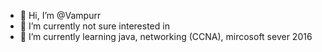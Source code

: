 - 👋 Hi, I’m @Vampurr
- 👀 I’m currently not sure interested in 
- 🌱 I’m currently learning java, networking (CCNA), mircosoft sever 2016


<!---
Vampurr/Vampurr is a ✨ special ✨ repository because its `README.md` (this file) appears on your GitHub profile.
You can click the Preview link to take a look at your changes.
/*- 💞️ I’m looking to collaborate on ... 
- 📫 How to reach me ...*/
--->
